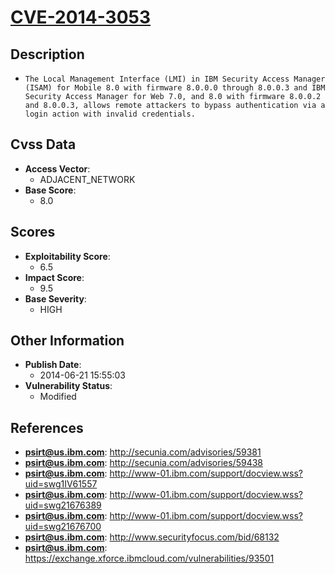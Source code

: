 
# [CVE-2014-3053](http://secunia.com/advisories/59381)

## Description

- `The Local Management Interface (LMI) in IBM Security Access Manager (ISAM) for Mobile 8.0 with firmware 8.0.0.0 through 8.0.0.3 and IBM Security Access Manager for Web 7.0, and 8.0 with firmware 8.0.0.2 and 8.0.0.3, allows remote attackers to bypass authentication via a login action with invalid credentials.`

## Cvss Data

- **Access Vector**:
  - ADJACENT_NETWORK
- **Base Score**:
  - 8.0

## Scores

- **Exploitability Score**:
  - 6.5
- **Impact Score**:
  - 9.5
- **Base Severity**:
  - HIGH

## Other Information

- **Publish Date**:
  - 2014-06-21 15:55:03
- **Vulnerability Status**:
  - Modified

## References

- **psirt@us.ibm.com**: http://secunia.com/advisories/59381
- **psirt@us.ibm.com**: http://secunia.com/advisories/59438
- **psirt@us.ibm.com**: http://www-01.ibm.com/support/docview.wss?uid=swg1IV61557
- **psirt@us.ibm.com**: http://www-01.ibm.com/support/docview.wss?uid=swg21676389
- **psirt@us.ibm.com**: http://www-01.ibm.com/support/docview.wss?uid=swg21676700
- **psirt@us.ibm.com**: http://www.securityfocus.com/bid/68132
- **psirt@us.ibm.com**: https://exchange.xforce.ibmcloud.com/vulnerabilities/93501
